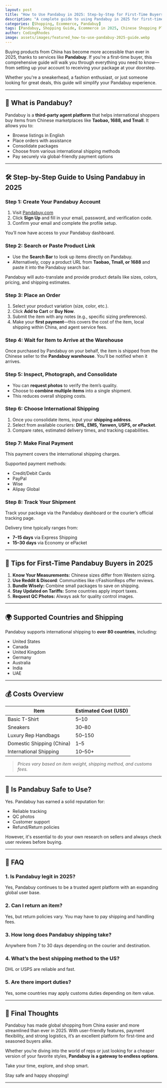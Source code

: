 ```yaml
---
layout: post
title: "How to Use Pandabuy in 2025: Step-by-Step for First-Time Buyers"
description: "A complete guide to using Pandabuy in 2025 for first-time buyers. Learn how to register, order, pay, and ship smoothly."
categories: [Shopping, Ecommerce, Pandabuy]
tags: [Pandabuy, Shopping Guide, Ecommerce in 2025, Chinese Shopping Platforms]
author: CodingRhodes
image: assets/images/featured_how-to-use-pandabuy-2025-guide.webp
---
```


Buying products from China has become more accessible than ever in 2025, thanks to services like **Pandabuy**. If you're a first-time buyer, this comprehensive guide will walk you through everything you need to know—from setting up your account to receiving your package at your doorstep.

Whether you're a sneakerhead, a fashion enthusiast, or just someone looking for great deals, this guide will simplify your Pandabuy experience.

---

## 🧭 What is Pandabuy?

Pandabuy is a **third-party agent platform** that helps international shoppers buy items from Chinese marketplaces like **Taobao, 1688, and Tmall**. It allows you to:

- Browse listings in English
- Place orders with assistance
- Consolidate packages
- Choose from various international shipping methods
- Pay securely via global-friendly payment options

---

## 🛠️ Step-by-Step Guide to Using Pandabuy in 2025

<ins class="adsbygoogle"
     style="display:block"
     data-ad-client="ca-pub-2784742237479601"
     data-ad-slot="3760872290"
     data-ad-format="auto"
     data-full-width-responsive="true"></ins>
<script>
     (adsbygoogle = window.adsbygoogle || []).push({});
</script>

### Step 1: Create Your Pandabuy Account

1. Visit [Pandabuy.com](https://www.pandabuy.com)
2. Click **Sign Up** and fill in your email, password, and verification code.
3. Confirm your email and complete the profile setup.

You’ll now have access to your Pandabuy dashboard.

### Step 2: Search or Paste Product Link

- Use the **Search Bar** to look up items directly on Pandabuy.
- Alternatively, copy a product URL from **Taobao, Tmall, or 1688** and paste it into the Pandabuy search bar.

Pandabuy will auto-translate and provide product details like sizes, colors, pricing, and shipping estimates.

### Step 3: Place an Order

1. Select your product variation (size, color, etc.).
2. Click **Add to Cart** or **Buy Now**.
3. Submit the item with any notes (e.g., specific sizing preferences).
4. Make your **first payment**—this covers the cost of the item, local shipping within China, and agent service fees.

### Step 4: Wait for Item to Arrive at the Warehouse

Once purchased by Pandabuy on your behalf, the item is shipped from the Chinese seller to the **Pandabuy warehouse**. You’ll be notified when it arrives.

### Step 5: Inspect, Photograph, and Consolidate

- You can **request photos** to verify the item’s quality.
- Choose to **combine multiple items** into a single shipment.
- This reduces overall shipping costs.

### Step 6: Choose International Shipping

1. Once you consolidate items, input your **shipping address**.
2. Select from available couriers: **DHL, EMS, Yanwen, USPS, or ePacket**.
3. Compare rates, estimated delivery times, and tracking capabilities.

### Step 7: Make Final Payment

This payment covers the international shipping charges.

Supported payment methods:
- Credit/Debit Cards
- PayPal
- Wise
- Alipay Global

### Step 8: Track Your Shipment

Track your package via the Pandabuy dashboard or the courier’s official tracking page.

Delivery time typically ranges from:
- **7–15 days** via Express Shipping
- **15–30 days** via Economy or ePacket

---

## 🎁 Tips for First-Time Pandabuy Buyers in 2025

1. **Know Your Measurements:** Chinese sizes differ from Western sizing.
2. **Use Reddit & Discord**: Communities like r/FashionReps offer reviews.
3. **Bundle Wisely:** Combine small packages to save on shipping.
4. **Stay Updated on Tariffs:** Some countries apply import taxes.
5. **Request QC Photos:** Always ask for quality control images.

---

## 🌍 Supported Countries and Shipping

Pandabuy supports international shipping to **over 80 countries**, including:
- United States
- Canada
- United Kingdom
- Germany
- Australia
- India
- UAE

---

## 💰 Costs Overview

| Item | Estimated Cost (USD) |
|------|----------------------|
| Basic T-Shirt | $5–$10 |
| Sneakers | $30–$80 |
| Luxury Rep Handbags | $50–$150 |
| Domestic Shipping (China) | $1–$5 |
| International Shipping | $10–$50+ |

> *Prices vary based on item weight, shipping method, and customs fees.*

---

<ins class="adsbygoogle"
     style="display:block"
     data-ad-client="ca-pub-2784742237479601"
     data-ad-slot="3760872290"
     data-ad-format="auto"
     data-full-width-responsive="true"></ins>
<script>
     (adsbygoogle = window.adsbygoogle || []).push({});
</script>

## 🧾 Is Pandabuy Safe to Use?

Yes. Pandabuy has earned a solid reputation for:
- Reliable tracking
- QC photos
- Customer support
- Refund/Return policies

However, it's essential to do your own research on sellers and always check user reviews before buying.

---

## 🧠 FAQ

### 1. Is Pandabuy legit in 2025?
Yes, Pandabuy continues to be a trusted agent platform with an expanding global user base.

### 2. Can I return an item?
Yes, but return policies vary. You may have to pay shipping and handling fees.

### 3. How long does Pandabuy shipping take?
Anywhere from 7 to 30 days depending on the courier and destination.

### 4. What’s the best shipping method to the US?
DHL or USPS are reliable and fast.

### 5. Are there import duties?
Yes, some countries may apply customs duties depending on item value.

---

<ins class="adsbygoogle"
     style="display:block"
     data-ad-client="ca-pub-2784742237479601"
     data-ad-slot="3760872290"
     data-ad-format="auto"
     data-full-width-responsive="true"></ins>
<script>
     (adsbygoogle = window.adsbygoogle || []).push({});
</script>

## 🏁 Final Thoughts

Pandabuy has made global shopping from China easier and more streamlined than ever in 2025. With user-friendly features, payment flexibility, and strong logistics, it’s an excellent platform for first-time and seasoned buyers alike.

Whether you’re diving into the world of reps or just looking for a cheaper version of your favorite styles, **Pandabuy is a gateway to endless options**.

Take your time, explore, and shop smart.

Stay safe and happy shopping!

---
